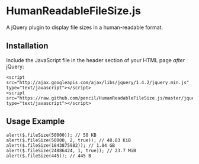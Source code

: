 HumanReadableFileSize.js
========================
A jQuery plugin to display file sizes in a human-readable format.

Installation
------------
Include the JavaScript file in the header section of your HTML page *after* jQuery:

    <script src="http://ajax.googleapis.com/ajax/libs/jquery/1.4.2/jquery.min.js" type="text/javascript"></script>
    <script src="https://raw.github.com/pencil/HumanReadableFileSize.js/master/jquery.filesize.js" type="text/javascript"></script>

Usage Example
-------------
    alert($.fileSize(50000)); // 50 KB
    alert($.fileSize(50000, 2, true)); // 48.83 KiB
    alert($.fileSize(1843875982)); // 1.84 GB
    alert($.fileSize(24886424, 1, true)); // 23.7 MiB
    alert($.fileSize(445)); // 445 B